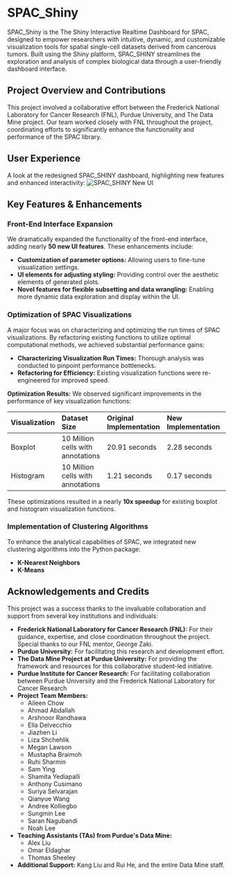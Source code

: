 # SPAC_Shiny

SPAC_Shiny is the The Shiny Interactive Realtime Dashboard for SPAC, designed to empower researchers with intuitive, dynamic, and customizable visualization tools for spatial single-cell datasets derived from cancerous tumors. Built using the Shiny platform, SPAC_SHINY streamlines the exploration and analysis of complex biological data through a user-friendly dashboard interface.

## Project Overview and Contributions

This project involved a collaborative effort between the Frederick National Laboratory for Cancer Research (FNL), Purdue University, and The Data Mine project. Our team worked closely with FNL throughout the project, coordinating efforts to significantly enhance the functionality and performance of the SPAC library.

## User Experience

A look at the redesigned SPAC_SHINY dashboard, highlighting new features and enhanced interactivity:
![SPAC_SHINY New UI](https://github.com/user-attachments/assets/e5b42da3-0af6-4439-bd27-4a0bba71d04d)

## Key Features & Enhancements

### Front-End Interface Expansion
We dramatically expanded the functionality of the front-end interface, adding nearly **50 new UI features**. These enhancements include:
*   **Customization of parameter options:** Allowing users to fine-tune visualization settings.
*   **UI elements for adjusting styling:** Providing control over the aesthetic elements of generated plots.
*   **Novel features for flexible subsetting and data wrangling:** Enabling more dynamic data exploration and display within the UI.

### Optimization of SPAC Visualizations
A major focus was on characterizing and optimizing the run times of SPAC visualizations. By refactoring existing functions to utilize optimal computational methods, we achieved substantial performance gains:
*   **Characterizing Visualization Run Times:** Thorough analysis was conducted to pinpoint performance bottlenecks.
*   **Refactoring for Efficiency:** Existing visualization functions were re-engineered for improved speed.

**Optimization Results:**
We observed significant improvements in the performance of key visualization functions:

| Visualization         | Dataset Size           | Original Implementation | New Implementation | Efficiency Increase |
| :-------------------- | :--------------------- | :---------------------- | :----------------- | :------------------ |
| Boxplot               | 10 Million cells with annotations | 20.91 seconds           | 2.28 seconds       | **917%**            |
| Histogram             | 10 Million cells with annotations | 1.21 seconds            | 0.17 seconds       | **712%**            |

These optimizations resulted in a nearly **10x speedup** for existing boxplot and histogram visualization functions.

### Implementation of Clustering Algorithms
To enhance the analytical capabilities of SPAC, we integrated new clustering algorithms into the Python package:
*   **K-Nearest Neighbors**
*   **K-Means**

## Acknowledgements and Credits

This project was a success thanks to the invaluable collaboration and support from several key institutions and individuals:

*   **Frederick National Laboratory for Cancer Research (FNL):** For their guidance, expertise, and close coordination throughout the project. Special thanks to our FNL mentor, George Zaki.
*   **Purdue University:** For facilitating this research and development effort.
*   **The Data Mine Project at Purdue University:** For providing the framework and resources for this collaborative student-led initiative.
*   **Purdue Institute for Cancer Research:** For facilitating collaboration between Purdue University and the Frederick National Laboratory for Cancer Research
*   **Project Team Members:**
    *   Aileen Chow
    *   Ahmad Abdallah
    *   Arshnoor Randhawa
    *   Ella Delvecchio
    *   Jiazhen Li
    *   Liza Shchehlik
    *   Megan Lawson
    *   Mustapha Braimoh
    *   Ruhi Sharmin
    *   Sam Ying
    *   Shamita Yediapalli
    *   Anthony Cusimano
    *   Suriya Selvarajan
    *   Qianyue Wang
    *   Andree Kolliegbo
    *   Sungmin Lee
    *   Saran Nagubandi
    *   Noah Lee
*   **Teaching Assistants (TAs) from Purdue's Data Mine:**
    *   Alex Liu
    *   Omar Eldaghar
    *   Thomas Sheeley
*   **Additional Support:** Kang Liu and Rui He, and the entire Data Mine staff.
